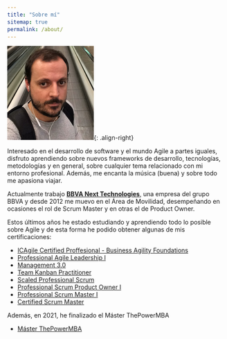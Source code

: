 ```yaml
---
title: "Sobre mí"
sitemap: true
permalink: /about/
---
```


![image-right](/assets/images/pedro200x217.png){: .align-right}

Interesado en el desarrollo de software y el mundo Agile a partes iguales, disfruto aprendiendo sobre nuevos frameworks de desarrollo, tecnologías, metodologías y en general, sobre cualquier tema relacionado con mi entorno profesional. Además, me encanta la música (buena) y sobre todo me apasiona viajar.

Actualmente trabajo [**BBVA Next Technologies**](https://www.bbvanexttechnologies.com/), una empresa del grupo BBVA y desde 2012 me muevo en el Área de Movilidad, desempeñando en ocasiones el rol de Scrum Master y en otras el de Product Owner.

Estos últimos años he estado estudiando y aprendiendo todo lo posible sobre Agile y de esta forma he podido obtener algunas de mis certificaciones:

* [ICAgile Certified Proffesional - Business Agility Foundations](/assets/docs/icp-baf.pdf)
* [Professional Agile Leadership I](/assets/docs/pal.pdf)
* [Management 3.0](/assets/docs/management30.pdf)
* [Team Kanban Practitioner](/assets/docs/kanban-tkp.pdf)
* [Scaled Professional Scrum](/assets/docs/sps.pdf)
* [Professional Scrum Product Owner I](/assets/docs/pspoi.pdf)
* [Professional Scrum Master I](/assets/docs/psmi.pdf)
* [Certified Scrum Master](/assets/docs/csm.pdf)

Además, en 2021, he finalizado el Máster ThePowerMBA

* [Máster ThePowerMBA](/assets/docs/thepowerMBA.pdf)
